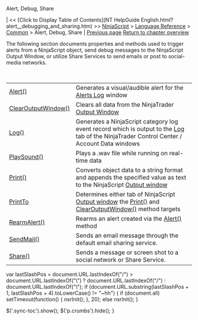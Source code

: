﻿










 


Alert, Debug, Share







| &lt;&lt; [Click to Display Table of Contents](NT HelpGuide English.html?alert__debugging_and_sharing.htm) &gt;&gt;
 [NinjaScript](ninjascript.htm) &gt; [Language Reference](language_reference_wip.htm) &gt; [Common](common.htm) &gt;
Alert, Debug, Share | [Previous page](currentbars.htm)
[Return to chapter overview](common.htm)










The following section documents properties and methods used to trigger alerts from a NinjaScript object, send debug messages to the NinjaScript Output Window, or utilize Share Services to send emails or post to social-media networks. 


 




|  |  |
| --- | --- |
| [Alert()](alert.htm) | Generates a visual/audible alert for the [Alerts Log](alerts_log.htm) window |
| [ClearOutputWindow()](clearoutputwindow.htm) | Clears all data from the NinjaTrader [Output Window](output.htm) |
| [Log()](log.htm) | Generates a NinjaScript category log event record which is output to the [Log](log_tab2.htm) tab of the NinjaTrader Control Center / Account Data windows |
| [PlaySound()](playsound.htm) | Plays a .wav file while running on real-time data |
| [Print()](print.htm) | Converts object data to a string format and appends the specified value as text to the NinjaScript [Output window](output.htm) |
| [PrintTo](printto.htm) | Determines either tab of NinjaScript [Output window](output.htm) the [Print()](print.htm) and [ClearOutputWindow()](clearoutputwindow.htm) method targets |
| [RearmAlert()](rearmalert.htm) | Rearms an alert created via the [Alert()](alert.htm) method |
| [SendMail()](sendmail.htm) | Sends an email message through the default email sharing service.  |
| [Share()](share.htm) | Sends a message or screen shot to a social network or Share Service.   |






 
 var lastSlashPos = document.URL.lastIndexOf("/") &gt; document.URL.lastIndexOf("\\") ? document.URL.lastIndexOf("/") : document.URL.lastIndexOf("\\");
 if (document.URL.substring(lastSlashPos + 1, lastSlashPos + 4).toLowerCase() != "~hh") {
 if (document.all) setTimeout(function() {
 nsrInit();
 }, 20);
 else nsrInit();
 }
 
 
 $('.sync-toc').show();
 $('p.crumbs').hide();
 }
 
 
 



